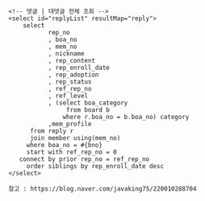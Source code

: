 	<!-- 댓글 | 대댓글 전체 조회 -->
	<select id="replyList" resultMap="reply">
		select 
     		   rep_no
     		   , boa_no
     		   , mem_no
     		   , nickname
     		   , rep_content
     		   , rep_enroll_date
     		   , rep_adoption
     		   , rep_status
     		   , ref_rep_no
     		   , ref_level
     		   , (select boa_category
     		   		from board b
     		   	   where r.boa_no = b.boa_no) category
     		   ,mem_profile
		  from reply r
		  join member using(mem_no)
		 where boa_no = #{bno}
		 start with ref_rep_no = 0 
	   connect by prior rep_no = ref_rep_no
		 order siblings by rep_enroll_date desc
	</select>

    참고 : https://blog.naver.com/javaking75/220010288704